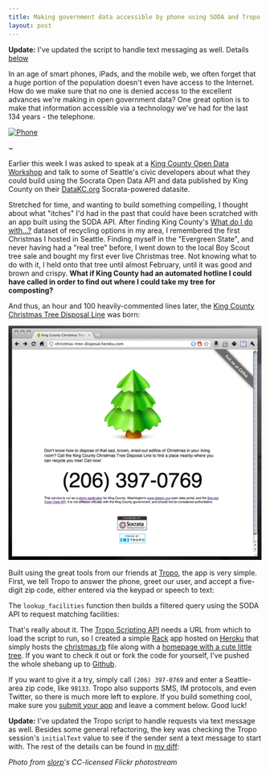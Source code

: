 ```yaml
---
title: Making government data accessible by phone using SODA and Tropo
layout: post
---
```


__Update:__ I've updated the script to handle text messaging as well. Details [below](#textmessaging)

In an age of smart phones, iPads, and the mobile web, we often forget that a huge portion of the population doesn't even have access to the Internet. How do we make sure that no one is denied access to the excellent advances we're making in open government data? One great option is to make that information accessible via a technology we've had for the last 134 years - the telephone.

[![Phone](http://farm1.static.flickr.com/31/64027565_79b890c8c4.jpg)](http://www.flickr.com/photos/splorp/64027565/sizes/m/in/photostream/)

~

Earlier this week I was asked to speak at a [King County Open Data Workshop](http://www.kingcounty.gov/exec/news/release/2010/October/25OpenData2.aspx) and talk to some of Seattle's civic developers about what they could build using the Socrata Open Data API and data published by King County on their [DataKC.org](http://www.datakc.org) Socrata-powered datasite.

Stretched for time, and wanting to build something compelling, I thought about
what "itches" I'd had in the past that could have been scratched with an app
built using the SODA API. After finding King County's [What do I do with...?](http://www.datakc.org/Government/What-do-I-do-with-Recycling-options-in-King-County/zqwi-c5q3) dataset of recycling options in my area, I remembered the first Christmas I hosted in Seattle. Finding myself in the "Evergreen State", and never having had a "real tree" before, I went down to the local Boy Scout tree sale and bought my first ever live Christmas tree. Not knowing what to do with it, I held onto that tree until almost February, until it was good and brown and crispy. __What if King County had an automated hotline I could have called in order to find out where I could take my tree for composting?__

And thus, an hour and 100 heavily-commented lines later, the [King County Christmas Tree
Disposal Line](http://christmas-tree-disposal.heroku.com/) was born:

[![King County Christmas Tree Disposal Line](/img/posts/2010-10-28-kc_christmas_tree_line.png)](http://christmas-tree-disposal.heroku.com/)

Built using the great tools from our friends at [Tropo](http://www.tropo.com),
the app is very simple. First, we tell Tropo to answer the phone, greet our
user, and accept a five-digit zip code, either entered via the keypad or speech
to text:

<script src="http://gist.github.com/652184.js?file=gistfile1.rb">// Placeholder to keep Maraku from breaking the script tag.</script>

The `lookup_facilities` function then builds a filtered query using the SODA API to
request matching facilities:

<script src="http://gist.github.com/652186.js?file=gistfile1.rb">// Placeholder to keep Maraku from breaking the script tag.</script>

That's really about it. The [Tropo Scripting API](https://www.tropo.com/docs/scripting/) needs a URL from which to load the script to run, so I created a simple [Rack](http://rack.rubyforge.org/) app hosted on [Heroku](http://www.heroku.com) that simply hosts the [christmas.rb](http://christmas-tree-disposal.heroku.com/rb/christmas.rb) file along with a [homepage with a cute little tree](http://christmas-tree-disposal.heroku.com/). If you want to check it out or fork the code for yourself, I've pushed the whole shebang up to [Github](http://github.com/socrata/christmas-tree-disposal-line).

If you want to give it a try, simply call `(206) 397-0769` and enter a Seattle-area zip code, like `98133`.  Tropo also supports SMS, IM protocols, and even Twitter, so there is much more left to explore. If you build something cool, make sure you [submit your app](/submit-your-app/) and leave a comment below. Good luck!

__Update:__ I've updated the Tropo script to handle requests via text message as well. Besides some general refactoring, the key was checking the Tropo session's `initialText` value to see if the sender sent a text message to start with. The rest of the details can be found in [my diff](https://github.com/socrata/christmas-tree-disposal-line/commit/88d9bb4584f00e2fe828b754f79ada1d55a058b1):

<script src="https://gist.github.com/671812.js?file=gistfile1.rb">// Placeholder to keep Maraku from breaking the script tag.</script>

_Photo from [slorp](http://www.flickr.com/photos/splorp/)'s CC-licensed Flickr photostream_
